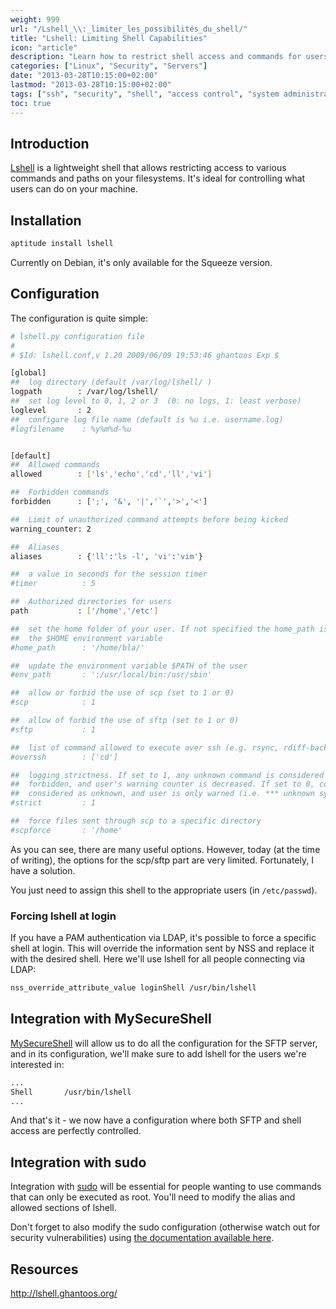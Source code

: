 ```yaml
---
weight: 999
url: "/Lshell_\\:_limiter_les_possibilités_du_shell/"
title: "Lshell: Limiting Shell Capabilities"
icon: "article"
description: "Learn how to restrict shell access and commands for users with Lshell on Linux systems. This guide covers installation, configuration, and integration with MySecureShell and sudo."
categories: ["Linux", "Security", "Servers"]
date: "2013-03-28T10:15:00+02:00"
lastmod: "2013-03-28T10:15:00+02:00"
tags: ["ssh", "security", "shell", "access control", "system administration"]
toc: true
---
```


## Introduction

[Lshell](https://lshell.ghantoos.org/) is a lightweight shell that allows restricting access to various commands and paths on your filesystems. It's ideal for controlling what users can do on your machine.

## Installation

```bash
aptitude install lshell
```

Currently on Debian, it's only available for the Squeeze version.

## Configuration

The configuration is quite simple:

```bash {linenos=table}
# lshell.py configuration file
#
# $Id: lshell.conf,v 1.20 2009/06/09 19:53:46 ghantoos Exp $

[global]
##  log directory (default /var/log/lshell/ )
logpath        : /var/log/lshell/
##  set log level to 0, 1, 2 or 3  (0: no logs, 1: least verbose)
loglevel       : 2
##  configure log file name (default is %u i.e. username.log)
#logfilename    : %y%m%d-%u


[default]
##  Allowed commands
allowed        : ['ls','echo','cd','ll','vi']

##  Forbidden commands
forbidden      : [';', '&', '|','`','>','<']

##  Limit of unauthorized command attempts before being kicked
warning_counter: 2

##  Aliases
aliases        : {'ll':'ls -l', 'vi':'vim'}

##  a value in seconds for the session timer
#timer          : 5

##  Authorized directories for users
path           : ['/home','/etc']

##  set the home folder of your user. If not specified the home_path is set to 
##  the $HOME environment variable
#home_path      : '/home/bla/'

##  update the environment variable $PATH of the user
#env_path       : ':/usr/local/bin:/usr/sbin'

##  allow or forbid the use of scp (set to 1 or 0)
#scp            : 1

##  allow of forbid the use of sftp (set to 1 or 0)
#sftp           : 1

##  list of command allowed to execute over ssh (e.g. rsync, rdiff-backup, etc.)
#overssh        : ['cd']

##  logging strictness. If set to 1, any unknown command is considered as 
##  forbidden, and user's warning counter is decreased. If set to 0, command is
##  considered as unknown, and user is only warned (i.e. *** unknown synthax)
#strict         : 1

##  force files sent through scp to a specific directory
#scpforce       : '/home'
```

As you can see, there are many useful options. However, today (at the time of writing), the options for the scp/sftp part are very limited. Fortunately, I have a solution.

You just need to assign this shell to the appropriate users (in `/etc/passwd`).

### Forcing lshell at login

If you have a PAM authentication via LDAP, it's possible to force a specific shell at login. This will override the information sent by NSS and replace it with the desired shell. Here we'll use lshell for all people connecting via LDAP:

```bash
nss_override_attribute_value loginShell /usr/bin/lshell
```

## Integration with MySecureShell

[MySecureShell](https://docs.services.mozilla.com/howtos/run-sync.html) will allow us to do all the configuration for the SFTP server, and in its configuration, we'll make sure to add lshell for the users we're interested in:

```bash
...
Shell       /usr/bin/lshell
...
```

And that's it - we now have a configuration where both SFTP and shell access are perfectly controlled.

## Integration with sudo

Integration with [sudo](https://docs.services.mozilla.com/howtos/run-sync.html) will be essential for people wanting to use commands that can only be executed as root. You'll need to modify the alias and allowed sections of lshell.

Don't forget to also modify the sudo configuration (otherwise watch out for security vulnerabilities) using [the documentation available here](https://docs.services.mozilla.com/howtos/run-sync.html).

## Resources

http://lshell.ghantoos.org/